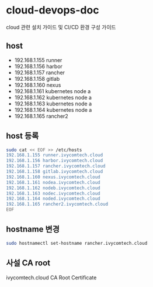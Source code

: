 # cloud-devops-doc

cloud 관련 설치 가이드 및 CI/CD 환경 구성 가이드

## host
- 192.168.1.155 runner
- 192.168.1.156 harbor
- 192.168.1.157 rancher
- 192.168.1.158 gitlab
- 192.168.1.160 nexus
- 192.168.1.161 kubernetes node a
- 192.168.1.162 kubernetes node a
- 192.168.1.163 kubernetes node a
- 192.168.1.164 kubernetes node a
- 192.168.1.165 rancher2

## host 등록
```bash
sudo cat << EOF >> /etc/hosts
192.168.1.155 runner.ivycomtech.cloud
192.168.1.156 harbor.ivycomtech.cloud
192.168.1.157 rancher.ivycomtech.cloud
192.168.1.158 gitlab.ivycomtech.cloud
192.168.1.160 nexus.ivycomtech.cloud
192.168.1.161 nodea.ivycomtech.cloud
192.168.1.162 nodeb.ivycomtech.cloud
192.168.1.163 nodec.ivycomtech.cloud
192.168.1.164 noded.ivycomtech.cloud
192.168.1.165 rancher2.ivycomtech.cloud
EOF
```

## hostname 변경
```bash
sudo hostnamectl set-hostname rancher.ivycomtech.cloud
```

## 사설 CA root
ivycomtech.cloud CA Root Certificate
